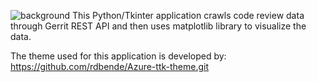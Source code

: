 ![background](https://user-images.githubusercontent.com/34188200/224200175-fe9ea82f-237e-41f1-8f7e-90bb93abba4b.png)
This Python/Tkinter application crawls code review data through Gerrit REST API and then uses matplotlib library to visualize the data. 

The theme used for this application is developed by: https://github.com/rdbende/Azure-ttk-theme.git
